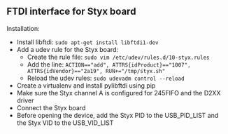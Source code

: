 FTDI interface for Styx board
-----------------------------

Installation:

- Install libftdi: `sudo apt-get install libftdi1-dev`
- Add a udev rule for the Styx board:
  - Create the rule file: `sudo vim /etc/udev/rules.d/10-styx.rules`
  - Add the line: `ACTION=="add", ATTRS{idProduct}=="1007", ATTRS{idVendor}=="2a19", RUN+="/tmp/styx.sh"`
  - Reload the udev rules: `sudo udevadm control --reload`
- Create a virtualenv and install pylibftdi using pip
- Make sure the Styx channel A is configured for 245FIFO and the D2XX driver
- Connect the Styx board
- Before opening the device, add the Styx PID to the USB_PID_LIST and the Styx VID to the USB_VID_LIST



